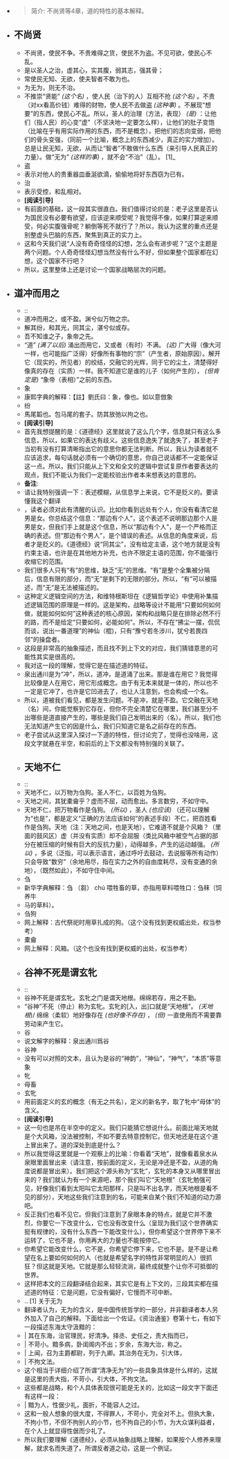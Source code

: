   - > 简介: 不尚贤等4章，道的特性的基本解释。
- ## 不尚贤
  -   不尚贤，使民不争。不贵难得之货，使民不为盗。不见可欲，使民心不乱。
  -   是以圣人之治，虚其心，实其腹，弱其志，强其骨；
  -   常使民无知、无欲，使夫智者不敢为也。
  -   为无为，则无不治。
  - 不推崇“贤能” *(这个名)* ，使人民（治下的人）互相不抢 *(这个名)* 。不贵（对xx看高价钱）难得的财物，使人民不去做盗 *(这种事)* 。不展现“想要”的东西，使民心不乱。所以，圣人的治理（方法，表现） *(是)* ：让他们（指人民）的心变“虚"（不坚决地一定要怎么样），让他们的肚子变饱（比喻在乎有用实际作用的东西，而不是概念），把他们的志向变弱，把他们的骨头变强，（同前一个比喻，概念上的东西减少，真正的实力增加）。总是让民无知，无欲，从而让“智者”不敢做什么东西（来引导人民真正的力量）。做“无为” *(这样的事)* ，就不会“不治”（乱）。 [1]_
  - 盗
  -   表示对他人的贵重器皿垂涎欲滴，偷偷地将好东西窃为已有。
  - 治
  -   表示受控，和乱相对。
  - **[阅读引导]**
  - 有前面的基础，这一段其实很直白。我们值得讨论的是：老子这里是否认为国民没有必要有欲望，应该逆来顺受呢？我觉得不像，如果打算逆来顺受，何必实腹强骨呢？躺倒等死不就行了？所以，我认为这里的重点还是别整虚头巴脑的东西，聚焦到真正的实力上。
  - 这和今天我们说“人没有奇奇怪怪的幻想，怎么会有进步呢？”这个主题是两个问题。个人奇奇怪怪幻想当然没有什么不好，但如果整个国家都在幻想，这个国家不行吧？
  - 所以，这里整体上还是讨论一个国家战略层次的问题。
- ## 道冲而用之
  - ::
  -   道冲而用之，或不盈。渊兮似万物之宗。
  -   解其纷，和其光，同其尘，湛兮似或存。
  -   吾不知谁之子，象帝之先。
  - “道” *(满了以后)* 涌出而用它，又或者（有时）不满。 *(这)* 广大得（像大河一样，也可能指广泛得）好像所有事物的“宗”（产生者，原始原因）。解开它（现实的，所见者）的绞结，交融它的光辉，同于它的尘土，清楚得好像真的存在（实质）一样。我不知道它是谁的儿子（如何产生的）， *(但肯定是)* “象帝（表相）”之前的东西。
  - 象
  -   康熙字典的解释：【註】劉氏曰：象，像也。如以意倣象
  - 纷
  -   馬尾韜也。包马尾的套子。防其放弛以拘之也。
  - **[阅读引导]**
  - 首先我想提醒的是：《道德经》这里就说了这么几个字，信息就只有这么多信息，所以，如果它的表达有歧义。这些信息逸失了就逸失了，甚至老子当初有没有打算清晰指出它的意思你都无法判断。所以，我认为读者就不应该追求，每句话就必须有一个确切的意思，你自己说话都不一定能保证这一点。所以，我们只能从上下文和全文的逻辑中尝试复原作者要表达的观点，我们不能认为我们一定能校验出作者本来想表达的意思的。
  - **备注**:
  -   请让我特别强调一下：表述模糊，从信息学上来说，它不是贬义的。要读懂我这个翻译
  -   ，读者必须对此有清醒的认识。比如你看到远处有个人，你没有看清它是男是女。你总结这个信息：“那边有个人”，这个表述不说明那边那个人是男是女，但我们手上就是这个信息，所以“那边有个人”，是一个严格而正确的表述。但“那边有个男人”，是个错误的表述。从信息的角度来说，后者才是贬义的。《道德经》说“同其尘”，没有给定主语，这个地方就是没有约束主语，也许是在其他地方补充，也许不限定主语的范围，你不能强行收缩它的范围。
  -   我们很多人只有“有”的思维，缺乏“无”的思维。“有”是整个全集被分隔后，信息有限的部分，而“无”是剩下的无限的部分。所以，“有”可以被描述，而“无”是无法被描述的。
  -   这种定义逻辑空间的方法，和维特根斯坦在《逻辑哲学论》中使用补集描述逻辑范围的原理是一样的。这是架构，战略等设计不能用“只要如何如何做，就能如何如何”这种表述的核心原因，架构和战略只是在排除必然不行的路，而不是给定“只要如何，必能如何”。所以，不存在“拂尘一摆，侃侃而谈，说出一番道理”的神仙（棍)，只有“豫兮若冬涉川，犹兮若畏四邻”的操盘者。
  - 这段是非常高的抽象描述，而且找不到上下文的对应，我们猜错意思的可能性其实是很高的。
  - 我对这一段的理解，觉得它是在描述道的特征。
  - 泉出通川是为“冲”，所以，道冲，是道涌了出来。那是谁在用它？我觉得比较像是人在用它，用它形成概念。由于有无本来就是一体的，所以也不一定是它冲了，也许是它凹进去了，也让人注意到，也会构成一个名。
  - 所以，道被我们看见，都是发生问题。不是冲，就是不盈。它交融在天地（名）间，你能觉察到它存在，但你不完全清楚它在哪里，我们甚至分不出哪些是道直接产生的，哪些是我们自己发明出来的（名）。所以，我们也无法知道产生它的因是什么，我们只知道它是名之前存在的东西。
  - 老子尝试从这里深入探讨一下道的特性，但讨论完了，觉得也没啥用，这段文字就悬在半空，和前后的上下文都没有特别强的关联了。
  - ## 天地不仁
  - ::
  -   天地不仁，以万物为刍狗。圣人不仁，以百姓为刍狗。
  -   天地之间，其犹橐龠乎？虚而不屈，动而愈出。多言数穷，不如守中。
  - 天地不仁，把万物看作是刍狗。 *(所以)* ，圣人 *(也应该)* （还可以理解为“也是”，都是定义“正确的方法应该如何”的表述手段）不仁，把百姓看作是刍狗。天地（注：天地之间，也是天地），它难道不就是个风箱？（里面的鼓风区）虚（并没有实质）却不会屈服（类比风箱中被空气占据的部分在被压缩的时候有巨大的反抗力量），动得越多，产生的运动越强。 *(所以)* ，多说（泛指，可以表示语言，通过呼吁去鼓动，去说服等所有动作）只会导致“数穷”（余地用尽，指在实力之外的自由度耗尽，没有变通的余地），（既然如此），不如守住中间。
  - 刍
  -   新华字典解释：刍 （芻） chú 喂牲畜的草，亦指用草料喂牲口：刍秣（饲养牛
  -   马的草料）。
  - 刍狗
  -   网上解释：古代祭祀时用草扎成的狗。（这个没有找到更权威出处，权当参考）
  - 橐龠
  -   网上解释：风箱。（这个也没有找到更权威的出处，权当参考）
  - ## 谷神不死是谓玄牝
  - ::
  -   谷神不死是谓玄牝。玄牝之门是谓天地根。绵绵若存，用之不勤。 
  - “谷神”不死（停止）称为玄牝。玄牝的[入，出]口就是“天地根”。 *(天地根*)/ 绵绵（柔软）地好像存在 *(也好像不存在)* ， *(但)* 一直使用而不需要靠劳动来产生它。
  - 谷
  -   说文解字的解释：泉出通川爲谷
  - 谷神
  -   没有可以对照的文本，且认为是谷的“神韵”，“神仙”，“神气”，“本质”等意象
  - 牝
  -   母畜
  - 玄牝
  -   用前面定义的玄的概念（有无之共名），定义的新名字，取了牝中“母体”的含义。
  - **[阅读引导]**
  - 这一句也是吊在半空中的定义。我们只能猜它想说什么。前面比喻天地就是个大风箱，没法被控制，不如不要去特意控制它。但天地还是在这个道上冒出来了。道的深处到底是什么？
  - 所以我觉得这里就是一个观察上的比喻：你看着“天地”，就像看着泉水从泉眼里面冒出来（请注意，按前面的定义，无论是冲还是不盈，从道的角度说都是冒出来）。我们把这个源头称为“玄牝”，玄牝的本身又从哪里冒出来的？我们就认为有一个来源吧，那个我们叫它“天地根”（玄牝勉强可见，好像我们看到太阳叫它太阳那样，只是叫不出名字，而天地根是看不见的部分），天地这些我们注意到的名，可能来自某个我们不知道的动力源吧。
  - 反正我们也看不见它。但我们注意到了泉眼本身的特点，就是它并不激烈，你要它一下改变什么，它也没有改变什么（呈现为我们这个世界确实挺有规律的，没有什么东西一下能改变什么），但你希望这个世界停下来不运转了，它也不是，你用再大的力量也不能按停它。
  - 你希望它能改变什么，它不是，你希望它停下来，它也不是。是不是让希望在名上要如何如何的人（也就是希望名字的特性非常明显的人）很抓狂？但这就是天地。它就是那么轻轻流淌，最终成就整个让你不可抵御的世界。
  - 这样把本文的三段翻译结合起来，其实它是有上下文的，三段其实都在描述道的特征：它是问题，它没有偏好，它慢而不可中断。
  - .. [1] 关于无为
  - 翻译者认为，无为的含义，是中国传统哲学的一部分，并非翻译者本人另外加入了自己的解释。下面给出一个佐证。《资治通鉴》卷第十七，有如下一段描述东海太守汲黯的：
  -   | 其在东海，治官理民，好清净。择丞、史任之，责大指而已，
  -   | 不苛小。黯多病，卧闺阁内不出；岁余，东海大治，称之。
  -   | 上闻，召为主爵都尉，列于九卿。其治务在无为，引大体，
  -   | 不拘文法。
  - 这个相当于详细介绍了所谓“清净无为”的一些具象具体是什么样的，这就是这里的责大指，不苛小，引大体，不拘文法。
  - 这些都是战略，和个人具体表现很可能是无关的，比如这一段文字下面还有这样一段：
  -   | 黯为人，性倨少礼，面折，不能容人之过。
  - 这和一般人想象的很大度，不得罪人，不苛小，完全对不上。但执大象，不拘小节，不但不拘别人的小节，也不拘自己的小节，为大众谋利益者，在个人上就显得性倨而少礼了。
  - 所以我们要理解《道德经》，必须从抽象战略上理解，如果按个人修养来理解，就求名而失道了。所谓反者道之动，这是一个例证。
